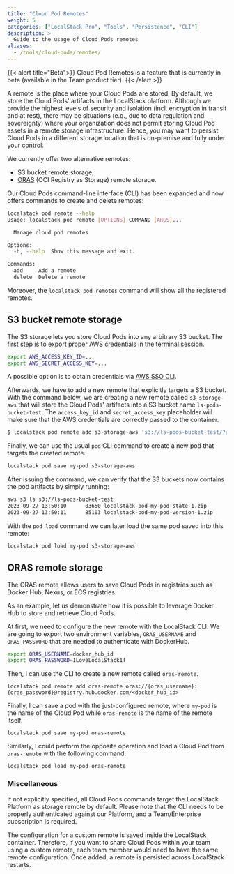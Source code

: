```yaml
---
title: "Cloud Pod Remotes"
weight: 5
categories: ["LocalStack Pro", "Tools", "Persistence", "CLI"]
description: >
  Guide to the usage of Cloud Pods remotes
aliases:
  - /tools/cloud-pods/remotes/
---
```


{{< alert title="Beta">}}
Cloud Pod Remotes is a feature that is currently in beta (available in the Team product tier).
{{< /alert >}}

A remote is the place where your Cloud Pods are stored.
By default, we store the Cloud Pods' artifacts in the LocalStack platform.
Although we provide the highest levels of security and isolation (incl. encryption in transit and at rest), there may be situations (e.g., due to data regulation and sovereignty) where your organization does not permit storing Cloud Pod assets in a remote storage infrastructure. 
Hence, you may want to persist Cloud Pods in a different storage location that is on-premise and fully under your control.

We currently offer two alternative remotes:
- S3 bucket remote storage;
- [ORAS](https://oras.land/) (OCI Registry as Storage) remote storage.

Our Cloud Pods command-line interface (CLI) has been expanded and now offers commands to create and delete remotes:

```bash
localstack pod remote --help
Usage: localstack pod remote [OPTIONS] COMMAND [ARGS]...

  Manage cloud pod remotes

Options:
  -h, --help  Show this message and exit.

Commands:
  add     Add a remote
  delete  Delete a remote
```

Moreover, the `localstack pod remotes` command will show all the registered remotes.

## S3 bucket remote storage
The S3 storage lets you store Cloud Pods into any arbitrary S3 bucket.
The first step is to export proper AWS credentials in the terminal session.

```bash
export AWS_ACCESS_KEY_ID=...
export AWS_SECRET_ACCESS_KEY=...
```

A possible option is to obtain credentials via [AWS SSO CLI](https://github.com/synfinatic/aws-sso-cli).

Afterwards, we have to add a new remote that explicitly targets a S3 bucket.
With the command below, we are creating a new remote called `s3-storage-aws` that will store the Cloud Pods' artifacts into a S3 bucket name `ls-pods-bucket-test`.
The `access_key_id` and `secret_access_key` placeholder will make sure that the AWS credentials are correctly passed to the container.

```bash
$ localstack pod remote add s3-storage-aws 's3://ls-pods-bucket-test/?access_key_id={access_key_id}&secret_access_key={secret_access_key}'
```

Finally, we can use the usual `pod` CLI command to create a new pod that targets the created remote.

```bash
localstack pod save my-pod s3-storage-aws
```

After issuing the command, we can verify that the S3 buckets now contains the pod artifacts by simply running:

```bash
aws s3 ls s3://ls-pods-bucket-test
2023-09-27 13:50:10      83650 localstack-pod-my-pod-state-1.zip
2023-09-27 13:50:11      85103 localstack-pod-my-pod-version-1.zip
```

With the `pod load` command we can later load the same pod saved into this remote:

```bash
localstack pod load my-pod s3-storage-aws
```

## ORAS remote storage
The ORAS remote allows users to save Cloud Pods in registries such as Docker Hub, Nexus, or ECS registries.

As an example, let us demonstrate how it is possible to leverage Docker Hub to store and retrieve Cloud Pods.

At first, we need to configure the new remote with the LocalStack CLI.
We are going to export two environment variables, `ORAS_USERNAME` and `ORAS_PASSWORD` that are needed to authenticate with DockerHub.

```bash
export ORAS_USERNAME=docker_hub_id
export ORAS_PASSWORD=ILoveLocalStack1!
```

Then, I can use the CLI to create a new remote called `oras-remote`.

```shell
localstack pod remote add oras-remote oras://{oras_username}:{oras_password}@registry.hub.docker.com/<docker_hub_id>
```

Finally, I can save a pod with the just-configured remote, where `my-pod` is the name of the Cloud Pod while `oras-remote` is the name of the remote itself.

```shell
localstack pod save my-pod oras-remote
```

Similarly, I could perform the opposite operation and load a Cloud Pod from `oras-remote` with the following command:

```shell
localstack pod load my-pod oras-remote
```

### Miscellaneous
If not explicitly specified, all Cloud Pods commands target the LocalStack Platform as storage remote by default. 
Please note that the CLI needs to be properly authenticated against our Platform, and a Team/Enterprise subscription is required.

The configuration for a custom remote is saved inside the LocalStack container.
Therefore, if you want to share Cloud Pods within your team using a custom remote, each team member would need to have the same remote configuration.
Once added, a remote is persisted across LocalStack restarts.